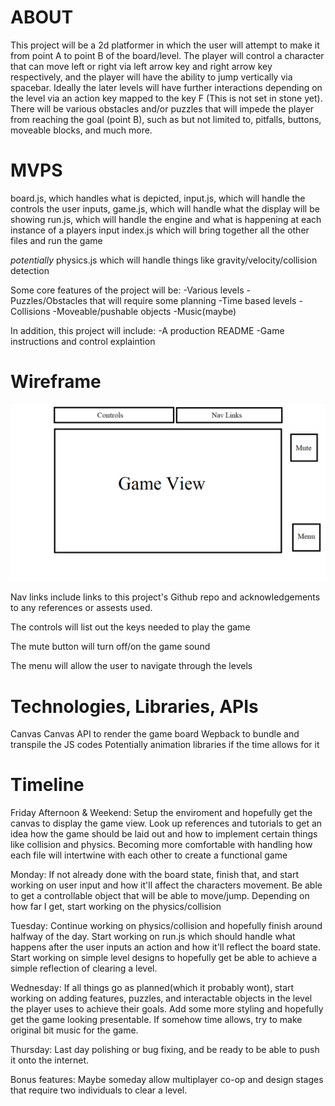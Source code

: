 
<h1>ABOUT</h1>

This project will be a 2d platformer in which the user will attempt to make it from point A to point B of the board/level. The player will control a character that can move left or right via left arrow key and right arrow key respectively, and the player will have the ability to jump vertically via spacebar. Ideally the later levels will have further interactions depending on the level via an action key mapped to the key F (This is not set in stone yet). There will be various obstacles and/or puzzles that will impede the player from reaching the goal (point B), such as but not limited to, pitfalls, buttons, moveable blocks, and much more.

<h1>MVPS</h1>

board.js, which handles what is depicted, 
input.js, which will handle the controls the user inputs, 
game.js,  which will handle what the display will be showing
run.js,   which will handle the engine and what is happening at each instance of a players input
index.js  which will bring together all the other files and run the game

*potentially* physics.js which will handle things like gravity/velocity/collision detection

Some core features of the project will be:
-Various levels
-Puzzles/Obstacles that will require some planning
-Time based levels
-Collisions
-Moveable/pushable objects
-Music(maybe)

In addition, this project will include:
-A production README
-Game instructions and control explaintion

<h1>Wireframe</h1>

![Getting Started](wireframe.png)

Nav links include links to this project's Github repo and acknowledgements to any references or assests used.

The controls will list out the keys needed to play the game

The mute button will turn off/on the game sound

The menu will allow the user to navigate through the levels

<h1>Technologies, Libraries, APIs</h1>

Canvas
Canvas API to render the game board
Wepback to bundle and transpile the JS codes
Potentially animation libraries if the time allows for it

<h1>Timeline</h1>

Friday Afternoon & Weekend: Setup the enviroment and hopefully get the canvas to display the game view.
Look up references and tutorials to get an idea how the game should be laid out and how to implement certain
things like collision and physics. Becoming more comfortable with handling how each file will intertwine with
each other to create a functional game

Monday: If not already done with the board state, finish that, and start working on user input and how it'll affect
the characters movement. Be able to get a controllable object that will be able to move/jump. Depending on how far 
I get, start working on the physics/collision

Tuesday: Continue working on physics/collision and hopefully finish around halfway of the day. Start working on 
run.js which should handle what happens after the user inputs an action and how it'll reflect the board state. 
Start working on simple level designs to hopefully get be able to achieve a simple reflection of clearing a level.

Wednesday: If all things go as planned(which it probably wont), start working on adding features, puzzles, and interactable
objects in the level the player uses to achieve their goals. Add some more styling and hopefully get the game looking presentable.
If somehow time allows, try to make original bit music for the game.

Thursday: Last day polishing or bug fixing, and be ready to be able to push it onto the internet.

Bonus features:
Maybe someday allow multiplayer co-op and design stages that require two individuals to clear a level.